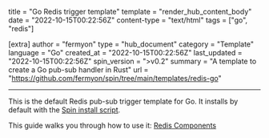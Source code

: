 title = "Go Redis trigger template"
template = "render_hub_content_body"
date = "2022-10-15T00:22:56Z"
content-type = "text/html"
tags = ["go", "redis"]

[extra]
author = "fermyon"
type = "hub_document"
category = "Template"
language = "Go"
created_at = "2022-10-15T00:22:56Z"
last_updated = "2022-10-15T00:22:56Z"
spin_version = ">v0.2"
summary =  "A template to create a Go pub-sub handler in Rust"
url = "https://github.com/fermyon/spin/tree/main/templates/redis-go"

---

This is the default Redis pub-sub trigger template for Go. It installs by default with the [Spin install script](https://developer.fermyon.com/spin/install#installing-spin).

This guide walks you through how to use it: [Redis Components](https://developer.fermyon.com/spin/go-components#redis-components)